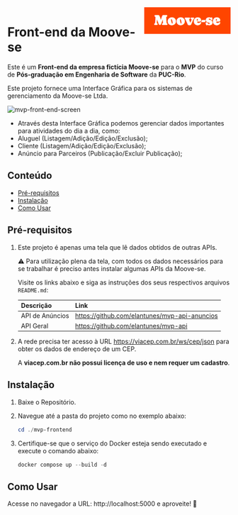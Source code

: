 <img src="img/logo.png" alt="Move-se logo" title="Moove-se" align="right" height="60" />

# Front-end da Moove-se

Este é um **Front-end da empresa fictícia Moove-se** para o **MVP** do curso de **Pós-graduação em Engenharia de Software** da **PUC-Rio**.

Este projeto fornece uma Interface Gráfica para os sistemas de gerenciamento da Moove-se Ltda.

![mvp-front-end-screen](https://github.com/elantunes/mvp-frontend/assets/47639843/b838acb1-cea3-46f5-84b0-379836cb6314)

- Através desta Interface Gráfica podemos gerenciar dados importantes para atividades do dia a dia, como:
- Aluguel (Listagem/Adição/Edição/Exclusão);
- Cliente (Listagem/Adição/Edição/Exclusão);
- Anúncio para Parceiros (Publicação/Excluir Publicação);

## Conteúdo

 * [Pré-requisitos](#pré-requisitos)
 * [Instalação](#instalação)
 * [Como Usar](#como-usar)

## Pré-requisitos

1) Este projeto é apenas uma tela que lê dados obtidos de outras APIs.

    :warning: Para utilização plena da tela, com todos os dados necessários para se trabalhar é preciso antes instalar algumas APIs da Moove-se.

    Visite os links abaixo e siga as instruções dos seus respectivos arquivos `README.md`:

    | Descrição | Link |
    | --- | --- |
    | API de Anúncios | https://github.com/elantunes/mvp-api-anuncios |
    | API Geral | https://github.com/elantunes/mvp-api |

2) A rede precisa ter acesso à URL https://viacep.com.br/ws/cep/json para obter os dados de endereço de um CEP.

    A **viacep.com.br não possui licença de uso e nem requer um cadastro**.

## Instalação

1) Baixe o Repositório.
2) Navegue até a pasta do projeto como no exemplo abaixo:

    ```powershell
    cd ./mvp-frontend
    ```

3) Certifique-se que o serviço do Docker esteja sendo executado e execute o comando abaixo:

    ```powershell
    docker compose up --build -d
    ```

## Como Usar

Acesse no navegador a URL: http://localhost:5000 e aproveite! :rocket:

